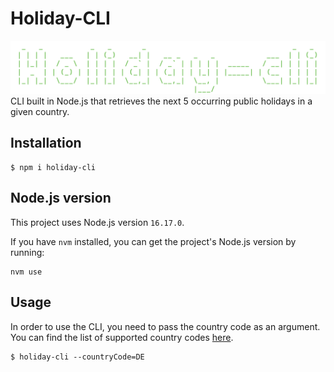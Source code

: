 # Holiday-CLI

![Alt text](banner.png?raw=true "Holiday-CLI")
CLI built in Node.js that retrieves the next 5 occurring public holidays in a given country.

## Installation

```
$ npm i holiday-cli
```

## Node.js version
This project uses Node.js version `16.17.0`.

If you have ```nvm``` installed, you can get the project's Node.js version by running:

```
nvm use
```

## Usage
In order to use the CLI, you need to pass the country code as an argument. You can find the list of supported country codes [here](https://date.nager.at/).

```
$ holiday-cli --countryCode=DE
```
